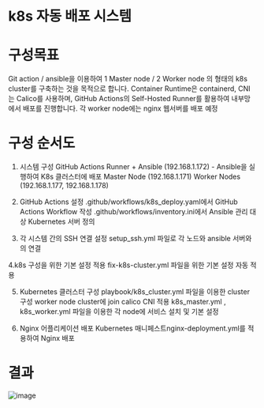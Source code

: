 # k8s 자동 배포 시스템

# 구성목표
Git action / ansible을 이용하여 1 Master node / 2 Worker node 의 형태의 k8s cluster를 구축하는 것을 목적으로 합니다.
Container Runtime은 containerd, CNI는 Calico를 사용하며, GitHub Actions의 Self-Hosted Runner를 활용하여 내부망에서 배포를 진행합니다.
각 worker node에는 nginx 웹서버를 배포 예정

# 구성 순서도

1. 시스템 구성
GitHub Actions Runner + Ansible (192.168.1.172) - Ansible을 실행하여 K8s 클러스터에 배포
Master Node (192.168.1.171)
Worker Nodes (192.168.1.177, 192.168.1.178)

2. GitHub Actions 설정
.github/workflows/k8s_deploy.yaml에서 GitHub Actions Workflow 작성
.github/workflows/inventory.ini에서 Ansible 관리 대상 Kubernetes 서버 정의

3. 각 시스템 간의 SSH 연결 설정
setup_ssh.yml 파일로 각 노드와 ansible 서버와의 연결

4.k8s 구성을 위한 기본 설정 적용
fix-k8s-cluster.yml 파일을 위한 기본 설정 자동 적용 

5. Kubernetes 클러스터 구성
playbook/k8s_cluster.yml 파일을 이용한 cluster 구성
worker node cluster에 join
calico CNI 적용
k8s_master.yml , k8s_worker.yml 파일을 이용한 각 node에 서비스 설치 및 기본 설정

6. Nginx 어플리케이션 배포
Kubernetes 매니페스트nginx-deployment.yml를 적용하여 Nginx 배포

# 결과 

![image](https://github.com/user-attachments/assets/f6a1d89c-43e5-432d-9f9c-006b30e2c466)
